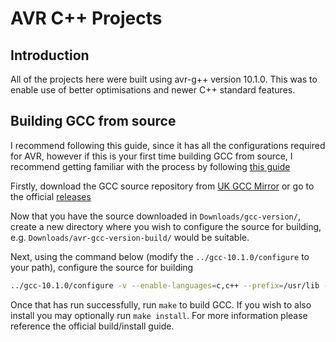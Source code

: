 # AVR C++ Projects

## Introduction

All of the projects here were built using avr-g++ version 10.1.0. This was to enable use of better optimisations and newer C++ standard features.


## Building GCC from source

I recommend following this guide, since it has all the configurations required for AVR, however if this is your first time building GCC from source, I recommend getting familiar with the process by following [this guide](https://gcc.gnu.org/install/)

Firstly, download the GCC source repository from [UK GCC Mirror](ftp://ftp.mirrorservice.org/sites/sourceware.org/pub/gcc/releases/) or go to the official [releases](https://gcc.gnu.org/releases.html)

Now that you have the source downloaded in `Downloads/gcc-version/`, create a new directory where you wish to configure the source for building, e.g. `Downloads/avr-gcc-version-build/` would be suitable.

Next, using the command below (modify the `../gcc-10.1.0/configure` to your path), configure the source for building

```bash
../gcc-10.1.0/configure -v --enable-languages=c,c++ --prefix=/usr/lib --infodir=/usr/share/info --mandir=/usr/share/man --bindir=/usr/bin --libexecdir=/usr/lib --libdir=/usr/lib --enable-shared --with-system-zlib --enable-long-long --enable-nls --without-included-gettext --disable-libssp --build=x86_64-linux-gnu --host=x86_64-linux-gnu --target=avr CFLAGS='-g -O2 -fdebug-prefix-map=/build/gcc-avr-q39GPj/gcc-avr-5.4.0+Atmel3.6.1=. -fstack-protector-strong -Wformat ' CPPFLAGS='-Wdate-time -D_FORTIFY_SOURCE=2' CXXFLAGS='-g -O2 -fdebug-prefix-map=/build/gcc-avr-q39GPj/gcc-avr-5.4.0+Atmel3.6.1=. -fstack-protector-strong -Wformat ' FCFLAGS='-g -O2 -fdebug-prefix-map=/build/gcc-avr-q39GPj/gcc-avr-5.4.0+Atmel3.6.1=. -fstack-protector-strong' FFLAGS='-g -O2 -fdebug-prefix-map=/build/gcc-avr-q39GPj/gcc-avr-5.4.0+Atmel3.6.1=. -fstack-protector-strong' GCJFLAGS='-g -O2 -fdebug-prefix-map=/build/gcc-avr-q39GPj/gcc-avr-5.4.0+Atmel3.6.1=. -fstack-protector-strong' LDFLAGS='-Wl,-Bsymbolic-functions -Wl,-z,relro' OBJCFLAGS='-g -O2 -fdebug-prefix-map=/build/gcc-avr-q39GPj/gcc-avr-5.4.0+Atmel3.6.1=. -fstack-protector-strong -Wformat ' OBJCXXFLAGS='-g -O2 -fdebug-prefix-map=/build/gcc-avr-q39GPj/gcc-avr-5.4.0+Atmel3.6.1=. -fstack-protector-strong -Wformat '
```

Once that has run successfully, run `make` to build GCC. If you wish to also install you may optionally run `make install`. For more information please reference the official build/install guide.
